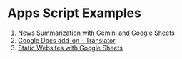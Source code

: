 # Apps Script Examples

1. [News Summarization with Gemini and Google Sheets](News%20Summarization%20with%20Gemini%20and%20Google%20Sheets.md)
2. [Google Docs add-on - Translator](Google%20Docs%20Add-on%20-%20Translator.md)
3. [Static Websites with Google Sheets](Static%20Websites%20with%20Google%20Sheets.md)